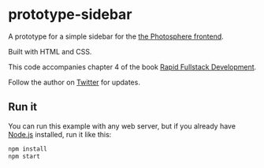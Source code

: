 # prototype-sidebar

A prototype for a simple sidebar for the [the Photosphere frontend](https://rapidfullstackdevelopment.com/example-application).

Built with HTML and CSS.

This code accompanies chapter 4 of the book [Rapid Fullstack Development](https://rapidfullstackdevelopment.com/).

Follow the author on [Twitter](https://twitter.com/codecapers) for updates.

## Run it

You can run this example with any web server, but if you already have [Node.js](https://nodejs.org/) installed, run it like this:

```bash
npm install
npm start
```
